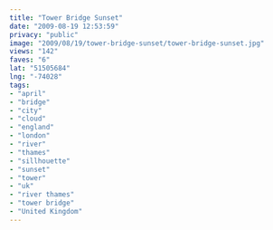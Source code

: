 ```yaml
---
title: "Tower Bridge Sunset"
date: "2009-08-19 12:53:59"
privacy: "public"
image: "2009/08/19/tower-bridge-sunset/tower-bridge-sunset.jpg"
views: "142"
faves: "6"
lat: "51505684"
lng: "-74028"
tags:
- "april"
- "bridge"
- "city"
- "cloud"
- "england"
- "london"
- "river"
- "thames"
- "sillhouette"
- "sunset"
- "tower"
- "uk"
- "river thames"
- "tower bridge"
- "United Kingdom"
---
```

<a href="/photos/2009/08/19/tower-bridge-sunset" rel="nofollow"></a>
